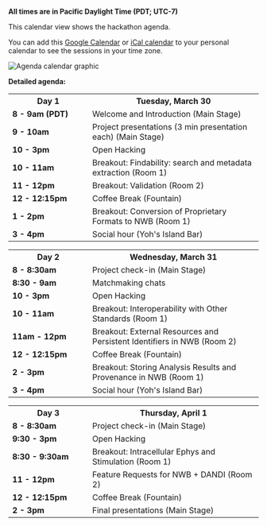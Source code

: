 **All times are in Pacific Daylight Time (PDT; UTC-7)**

This calendar view shows the hackathon agenda.

You can add this [Google Calendar](https://calendar.google.com/calendar/u/0/embed?src=c_fqnrfjf0u72bqcp9u3qo3hmdfk@group.calendar.google.com&ctz=America/Los_Angeles) or [iCal calendar](https://calendar.google.com/calendar/ical/c_fqnrfjf0u72bqcp9u3qo3hmdfk%40group.calendar.google.com/public/basic.ics) to your personal calendar to see the sessions in your time zone.

<img alt="Agenda calendar graphic" src="agenda/hackathon_agenda.png">

**Detailed agenda:**

<table width="400">
  <tr>
    <th style="width:145px"><b>Day 1</b></th>
    <th><b>Tuesday, March 30</b></th>
  </tr>
  <tr>
    <td><b>8 - 9am (PDT)</b></td>
    <td>Welcome and Introduction (Main Stage)</td>
  </tr>
  <tr>
    <td><b>9 - 10am</b></td>
    <td>Project presentations (3 min presentation each) (Main Stage)
    </td>
  </tr>
  <tr>
    <td><b>10 - 3pm</b></td>
    <td>Open Hacking
    </td>
  </tr>
  <tr>
    <td><b>10 - 11am</b></td>
    <td>Breakout: Findability: search and metadata extraction (Room 1)
    </td>
  </tr>
  <tr>
    <td><b>11 - 12pm</b></td>
    <td>Breakout: Validation (Room 2)
    </td>
  </tr>
  <tr>
    <td><b>12 - 12:15pm</b></td>
    <td>Coffee Break (Fountain)
    </td>
  </tr>
  <tr>
    <td><b>1 - 2pm</b></td>
    <td>Breakout: Conversion of Proprietary Formats to NWB (Room 1)
    </td>
  </tr>
  <tr>
    <td><b>3 - 4pm</b></td>
    <td>Social hour (Yoh's Island Bar)
    </td>
  </tr>
</table>

<table width="400">
  <tr>
    <th style="width:145px"><b>Day 2</b></th>
    <th><b>Wednesday, March 31</b></th>
  </tr>
  <tr>
    <td><b>8 - 8:30am</b></td>
    <td>Project check-in (Main Stage)
    </td>
  </tr>
  <tr>
    <td><b>8:30 - 9am</b></td>
    <td>Matchmaking chats
    </td>
  </tr>
  <tr>
    <td><b>10 - 3pm</b></td>
    <td>Open Hacking
    </td>
  </tr>
  <tr>
    <td><b>10 - 11am</b></td>
    <td>Breakout: Interoperability with Other Standards (Room 1)
    </td>
  </tr>
  <tr>
    <td><b>11am - 12pm</b></td>
    <td>Breakout: External Resources and Persistent Identifiers in NWB (Room 2)
    </td>
  </tr>
  <tr>
    <td><b>12 - 12:15pm</b></td>
    <td>Coffee Break (Fountain)
    </td>
  </tr>
  <tr>
    <td><b>2 - 3pm</b></td>
    <td>Breakout: Storing Analysis Results and Provenance in NWB (Room 1)
    </td>
  </tr>
  <tr>
    <td><b>3 - 4pm</b></td>
    <td>Social hour (Yoh's Island Bar)
    </td>
  </tr>
</table>

<table width="400">
  <tr>
    <th style="width:145px"><b>Day 3</b></th>
    <th><b>Thursday, April 1</b></th>
  </tr>
  <tr>
    <td><b>8 - 8:30am</b></td>
    <td>Project check-in (Main Stage)
    </td>
  </tr>
  <tr>
    <td><b>9:30 - 3pm</b></td>
    <td>Open Hacking
    </td>
  </tr>
  <tr>
    <td><b>8:30 - 9:30am</b></td>
    <td>Breakout: Intracellular Ephys and Stimulation (Room 1)
    </td>
  </tr>
  <tr>
    <td><b>11 - 12pm</b></td>
    <td>Feature Requests for NWB + DANDI (Room 2)
    </td>
  </tr>
  <tr>
    <td><b>12 - 12:15pm</b></td>
    <td>Coffee Break (Fountain)
    </td>
  </tr>
  <tr>
    <td><b>2 - 3pm</b></td>
    <td>Final presentations (Main Stage)
    </td>
  </tr>
</table>

